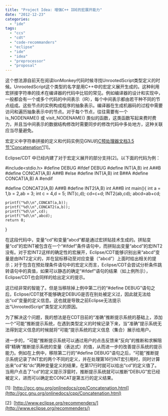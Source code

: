 ```yaml
---
title: "Project Idea: 增强C++ IDE的宏展开能力"
date: "2012-12-23"
categories: 
  - "ide"
tags: 
  - "ccs"
  - "cdt"
  - "code-recommanders"
  - "eclipse"
  - "ide"
  - "idea"
  - "preprocessor"
  - "proposal"
---
```


这个想法源自前天在阅读IonMonkey代码时候寻找UnrootedScript类型定义的时候。UnrootedScript这个类型的名字是用C++中的宏定义展开生成的。这种利用宏拼接字符串的技术在编译器的代码中比较的常见。例如编译器的设计和实现中，一般都会有一个或多个代码的中间表示（IR），每个中间表示都由若干种不同的节点组成。这些节点的实例构成程序的抽象表示。编译器在生成机器码的过程中需要访问和遍历抽象表示中的节点。对于每个节点，往往需要有一个 is\_NODENAME() 或 visit\_NODENAME() 类似的函数，这类函数写起来费时费力，并且当中间表示的数据结构修改时需要同步的修改代码中多处地方，这种关联应当尽量避免。

宏定义中字符串拼接的定义和代码实例见GNU的[C预处理器文档3.5节“Concatenation”](http://gcc.gnu.org/onlinedocs/cpp/Concatenation.html)\[1\]。

Eclipse/CDT 中已经内建了对于宏定义展开的部分支持\[2\]。以下面的代码为例：

#include<stdio.h>
#define DEBUG
#ifdef DEBUG
#define INT(A,B) int A##B
#define CONCAT(A,B) A##B
#else
#define INT(A,B) int B##A
#define CONCAT(A,B) A
#endif

#define CONCAT2(A,B) A##B
#define INT2(A,B) int A##B
int main(){
    int a = 1,b = 2,ab = 3;
    int c = 4,d = 5;
    INT(c,d);
    cd=c+d;
    INT2(ab,cd);
    abcd=ab+cd;

    printf("%d\\n",CONCAT(a,b));
    printf("%d\\n",CONCAT2(a,b));
    printf("%d\\n",cd);
    printf("%d\\n",abcd);
    return 0;
}

在这段代码中，变量“cd”和变量“abcd”都是通过宏拼贴技术生成的。拼贴变量“cd”的宏INT被包含在一个“#ifdef”条件语句中，而拼贴出变量“abcd”的宏INT2没有。对于宏INT2这样的确定性的宏展开，Eclipse/CDT能够识别出来“abcd”变量是由INT2定义的，并在鼠标移动至对应变量（“abcd”）上面时给出相关的提示；对于包含在预处理条件语句中的宏定义而言，Eclipse/CDT会尝试分析条件跳转语句中的真值，如果可以静态的确定“#ifdef”语句的结果（如上例所示），Eclipse/CDT也会同样的给出定义的提示。

这已经非常的智能了。但是当移除掉上例中第二行的“#define DEBUG”语句之后，Eclipse/CDT就不能够确定DEBUG是否在别处被定义过，因此就无法给出“cd”变量的定义信息。这也就是导致之前Eclipse无法提示出“UnrootedScript”类型定义的原因。

为了解决这个问题，我的想法是在CDT目前的“准确”推断提示系统的基础上，添加一个“可能”推断提示系统，在遇到类型定义的时候记录下来，当“准确”提示系统无法得到定义信息的时候就将“可能”提示系统的定义信息（集合）展示给用户。

进一步的，“可能”推断提示系统可以通过用户的点击反馈来“反向”的推断和求解阻碍“精确”推断提示系统的变量（表达式）的值，从而进一步的改善提示系统的提示能力。例如在上例中，移除第二行的“#define DEBUG”语句之后，“可能”推断提示系统记录了INT宏的两个不同的定义，并在处理第16行INT宏引用时，同时计算出来“cd”和“dc”两种变量定义的结果，在第17行时就可以给出“cd”的定义值了。当用户点击了“cd”的定义提示浮窗时，推断提示系统就可以推断“DEBUG”宏已经被定义，进而可以确定宏CONCAT是第五行的定义结果。

\[1\]: [http://gcc.gnu.org/onlinedocs/cpp/Concatenation.html](http://gcc.gnu.org/onlinedocs/cpp/Concatenation.html)

\[2\]: [http://www.eclipse.org/recommenders/](http://www.eclipse.org/recommenders/)
